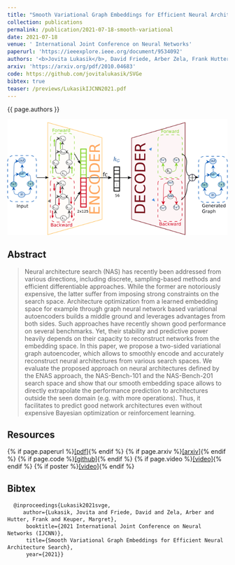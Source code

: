 ```yaml
---
title: "Smooth Variational Graph Embeddings for Efficient Neural Architecture Search"
collection: publications
permalink: /publication/2021-07-18-smooth-variational
date: 2021-07-18
venue: ' International Joint Conference on Neural Networks'
paperurl: 'https://ieeexplore.ieee.org/document/9534092'
authors: '<b>Jovita Lukasik</b>, David Friede, Arber Zela, Frank Hutter, Margret Keuper'
arxiv: 'https://arxiv.org/pdf/2010.04683' 
code: https://github.com/jovitalukasik/SVGe
bibtex: true
teaser: /previews/LukasikIJCNN2021.pdf
---
```

{{ page.authors }}

<img class="pub_teaser" src="../images/previews/LukasikIJCNN2021.png" alt="Teaser Image" title="teaser" />

## Abstract 

>Neural architecture search (NAS) has recently been addressed from various directions, including discrete, sampling-based methods and efficient differentiable approaches. While the former are notoriously expensive, the latter suffer from imposing strong constraints on the search space. Architecture optimization from a learned embedding space for example through graph neural network based variational autoencoders builds a middle ground and leverages advantages from both sides. Such approaches have recently shown good performance on several benchmarks. Yet, their stability and predictive power heavily depends on their capacity to reconstruct networks from the embedding space. In this paper, we propose a two-sided variational graph autoencoder, which allows to smoothly encode and accurately reconstruct neural architectures from various search spaces. We evaluate the proposed approach on neural architectures defined by the ENAS approach, the NAS-Bench-101 and the NAS-Bench-201 search space and show that our smooth embedding space allows to directly extrapolate the performance prediction to architectures outside the seen domain (e.g. with more operations). Thus, it facilitates to predict good network architectures even without expensive Bayesian optimization or reinforcement learning.

## Resources

{% if page.paperurl %}<a href=" {{ page.paperurl }} ">[pdf]</a>{% endif %} {% if page.arxiv %}<a href=" {{ page.arxiv }} ">[arxiv]</a>{% endif %} {% if page.code %}<a href=" {{ page.code }} ">[github]</a>{% endif %} {% if page.video %}<a href=" {{ page.video }} ">[video]</a>{% endif %} {% if poster %}<a href=" {{ page.poster }} ">[video]</a>{% endif %}

## Bibtex 

      @inproceedings{Lukasik2021svge,
         author={Lukasik, Jovita and Friede, David and Zela, Arber and Hutter, Frank and Keuper, Margret},
          booktitle={2021 International Joint Conference on Neural Networks (IJCNN)}, 
          title={Smooth Variational Graph Embeddings for Efficient Neural Architecture Search}, 
          year={2021}}



